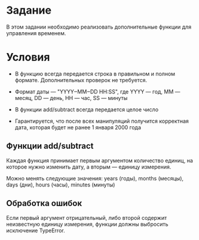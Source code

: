 # Задание

В этом задании необходимо реализовать дополнительные функции для управления временем.

# Условия

* В функцию всегда передается строка в правильном и полном формате. Дополнительных проверок не требуется.

* Формат даты — "YYYY‒MM‒DD HH:SS", где YYYY — год, MM — месяц, DD — день, HH — час, SS — минуты

* В функции add/subtract всегда передается целое число

* Гарантируется, что после всех манипуляций получится корректная дата, которая будет не ранее 1 января 2000 года

## Функции add/subtract

Каждая функция принимает первым аргументом количество единиц, на которое нужно изменить дату, а вторым — единицу измерения.

Можно менять следующие значения: years (годы), months (месяцы), days (дни), hours (часы), minutes (минуты)

## Обработка ошибок

Если первый аргумент отрицательный, либо второй содержит неизвестную единицу измерения, функции должны выбросить исключение TypeError.
